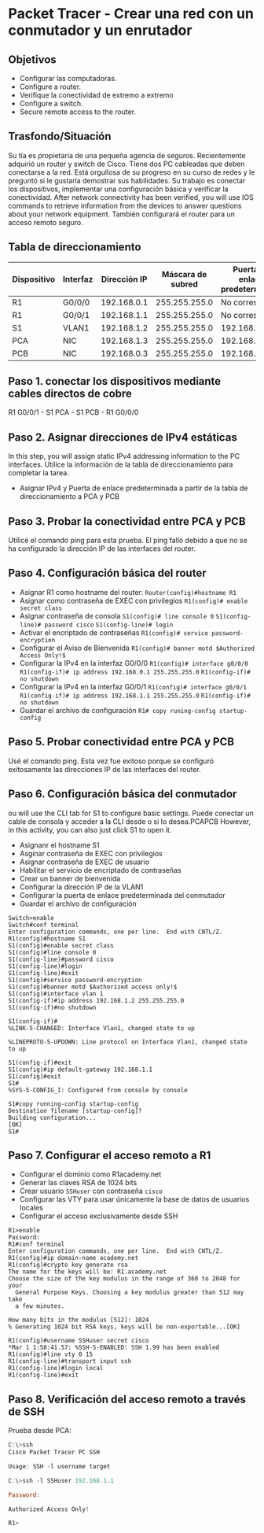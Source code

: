 # Packet Tracer - Crear una red con un conmutador y un enrutador

## Objetivos

-   Configurar las computadoras.
-   Configure a router.
-   Verifique la conectividad de extremo a extremo
-   Configure a switch.
-   Secure remote access to the router.

## Trasfondo/Situación

Su tía es propietaria de una pequeña agencia de seguros. Recientemente adquirió un router y switch de Cisco. Tiene dos PC cableadas que deben conectarse a la red. Está orgullosa de su progreso en su curso de redes y le preguntó si le gustaría demostrar sus habilidades. Su trabajo es conectar los dispositivos, implementar una configuración básica y verificar la conectividad. After network connectivity has been verified, you will use IOS commands to retrieve information from the devices to answer questions about your network equipment. También configurará el router para un acceso remoto seguro.

## Tabla de direccionamiento

| Dispositivo | Interfaz | Dirección IP | Máscara de subred | Puerta de enlace predeterminada |
| ----------- | -------- | ------------ | ----------------- | ------------------------------- |
| R1          | G0/0/0   | 192.168.0.1  | 255.255.255.0     | No corresponde                  |
| R1          | G0/0/1   | 192.168.1.1  | 255.255.255.0     | No corresponde                  |
| S1          | VLAN1    | 192.168.1.2  | 255.255.255.0     | 192.168.1.1                     |
| PCA         | NIC      | 192.168.1.3  | 255.255.255.0     | 192.168.1.1                     |
| PCB         | NIC      | 192.168.0.3  | 255.255.255.0     | 192.168.0.1                     |

## Paso 1. conectar los dispositivos mediante cables directos de cobre

R1 G0/0/1 - S1
PCA - S1
PCB - R1 G0/0/0

## Paso 2. Asignar direcciones de IPv4 estáticas

In this step, you will assign static IPv4 addressing information to the PC interfaces. Utilice la información de la tabla de direccionamiento para completar la tarea.

- Asignar IPv4 y Puerta de enlace predeterminada a partir de la tabla de direccionamiento a PCA y PCB

## Paso 3. Probar la conectividad entre PCA y PCB

Utilicé el comando ping para esta prueba. El ping falló debido a que no se ha configurado la dirección IP de las interfaces del router.

## Paso 4. Configuración básica del router

- Asignar R1 como hostname del router: 
  `Router(config)#hostname R1`
- Asignar como contraseña de EXEC con privilegios
  `R1(config)# enable secret class`
- Asignar contraseña de consola
  `S1(config)# line console 0`
  `S1(config-line)# password cisco`
  `S1(config-line)# login`
- Activar el encriptado de contraseñas
  `R1(config)# service password-encryption`
- Configurar el Aviso de Bienvenida
  `R1(config)# banner motd $Authorized Access Only!$`
- Configurar la IPv4 en la interfaz G0/0/0
  `R1(config)# interface g0/0/0`
  `R1(config-if)# ip address 192.168.0.1 255.255.255.0`
  `R1(config-if)# no shutdown`
- Configurar la IPv4 en la interfaz G0/0/1
  `R1(config)# interface g0/0/1`
  `R1(config-if)# ip address 192.168.1.1 255.255.255.0`
  `R1(config-if)# no shutdown`
- Guardar el archivo de configuración
  `R1# copy runing-config startup-config`

## Paso 5. Probar conectividad entre PCA y PCB

Usé el comando ping. Esta vez fue exitoso porque se configuró exitosamente las direcciones IP de las interfaces del router.

## Paso 6. Configuración básica del conmutador

ou will use the CLI tab for S1 to configure basic settings. Puede conectar un cable de consola y acceder a la CLI desde o si lo desea.PCAPCB However, in this activity, you can also just click S1 to open it.
- Asignanr el hostname S1
- Asginar contraseña de EXEC con privilegios
- Asignar contraseña de EXEC de usuario
- Habilitar el servicio de encriptado de contraseñas
- Crear un banner de bienvenida
- Configurar la dirección IP de la VLAN1
- Configurar la puerta de enlace predeterminada del conmutador
- Guardar el archivo de configuración

```cisco
Switch>enable
Switch#conf terminal 
Enter configuration commands, one per line.  End with CNTL/Z.
R1(config)#hostname S1
S1(config)#enable secret class
S1(config)#line console 0
S1(config-line)#password cisco
S1(config-line)#login
S1(config-line)#exit
S1(config)#service password-encryption 
S1(config)#banner motd $Authorized access only!$
S1(config)#interface vlan 1
S1(config-if)#ip address 192.168.1.2 255.255.255.0
S1(config-if)#no shutdown 

S1(config-if)#
%LINK-5-CHANGED: Interface Vlan1, changed state to up

%LINEPROTO-5-UPDOWN: Line protocol on Interface Vlan1, changed state to up

S1(config-if)#exit
S1(config)#ip default-gateway 192.168.1.1
S1(config)#exit
S1#
%SYS-5-CONFIG_I: Configured from console by console

S1#copy running-config startup-config 
Destination filename [startup-config]? 
Building configuration...
[OK]
S1#
```

## Paso 7. Configurar el acceso remoto a R1

- Configurar el dominio como R1academy.net
- Generar las claves RSA de 1024 bits
- Crear usuario `SSHuser` con contraseña `cisco`
- Configurar las VTY para usar únicamente la base de datos de usuarios locales
- Configurar el acceso exclusivamente desde SSH

```cisco
R1>enable
Password: 
R1#conf terminal
Enter configuration commands, one per line.  End with CNTL/Z.
R1(config)#ip domain-name academy.net
R1(config)#crypto key generate rsa
The name for the keys will be: R1.academy.net
Choose the size of the key modulus in the range of 360 to 2048 for your
  General Purpose Keys. Choosing a key modulus greater than 512 may take
  a few minutes.

How many bits in the modulus [512]: 1024
% Generating 1024 bit RSA keys, keys will be non-exportable...[OK]

R1(config)#username SSHuser secret cisco
*Mar 1 1:58:41.57: %SSH-5-ENABLED: SSH 1.99 has been enabled
R1(config)#line vty 0 15
R1(config-line)#transport input ssh
R1(config-line)#login local
R1(config-line)#exit
```

## Paso 8. Verificación del acceso remoto a través de SSH

Prueba desde PCA:

```powershell
C:\>ssh
Cisco Packet Tracer PC SSH

Usage: SSH -l username target

C:\>ssh -l SSHuser 192.168.1.1

Password: 

Authorized Access Only!

R1>
```
